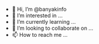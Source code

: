 - 👋 Hi, I’m @banyakinfo
- 👀 I’m interested in ...
- 🌱 I’m currently learning ...
- 💞️ I’m looking to collaborate on ...
- 📫 How to reach me ...

<!---
banyakinfo/banyakinfo is a ✨ special ✨ repository because its `README.md` (this file) appears on your GitHub profile.
You can click the Preview link to take a look at your changes.
--->

